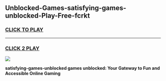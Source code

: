 
## Unblocked-Games-satisfying-games-unblocked-Play-Free-fcrkt
<h3>
<a href="https://premium76.site?title=satisfying-games-unblocked&ref=15A">CLICK TO PLAY</a></h3>
<hr>

<h3>
<a href="https://premium76.site?title=satisfying-games-unblocked&ref=15A">CLICK 2 PLAY</a>
  
</h3>

<a href="https://premium76.site?title=satisfying-games-unblocked&ref=15A"><img src="https://clearcache.store/games.png"></a>


**satisfying-games-unblocked games unblocked: Your Gateway to Fun and Accessible Online Gaming**
